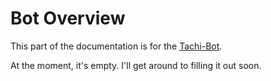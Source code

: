 # Bot Overview

This part of the documentation is for the [Tachi-Bot](https://github.com/TeamNewGuys/tachi-bot).

At the moment, it's empty. I'll get around to filling it out soon.
